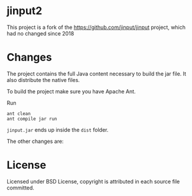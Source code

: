 # jinput2
This project is a fork of the https://github.com/jinput/jinput project, which had no changed since 2018

# Changes
The project contains the full Java content necessary to build the jar file. It also distribute the native files.

To build the project make sure you have Apache Ant.

Run
```
ant clean
ant compile jar run
```
`jinput.jar` ends up inside the `dist` folder.

The other changes are:


# License
Licensed under BSD License, copyright is attributed in each source file committed.
